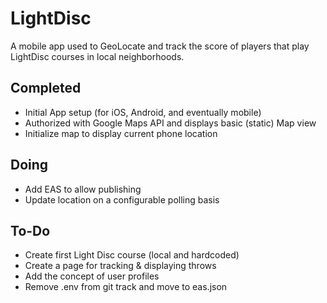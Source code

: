 # LightDisc
A mobile app used to GeoLocate and track the score of players that play LightDisc courses in local neighborhoods.

## Completed
* Initial App setup (for iOS, Android, and eventually mobile)
* Authorized with Google Maps API and displays basic (static) Map view
* Initialize map to display current phone location

## Doing
* Add EAS to allow publishing
* Update location on a configurable polling basis
  
## To-Do
* Create first Light Disc course (local and hardcoded)
* Create a page for tracking & displaying throws
* Add the concept of user profiles
* Remove .env from git track and move to eas.json
